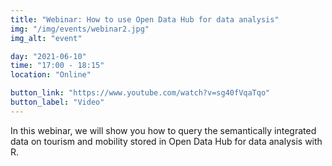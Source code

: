 ```yaml
---
title: "Webinar: How to use Open Data Hub for data analysis"
img: "/img/events/webinar2.jpg"
img_alt: "event"

day: "2021-06-10"
time: "17:00 - 18:15"
location: "Online"

button_link: "https://www.youtube.com/watch?v=sg40fVqaTqo"
button_label: "Video"
---
```


In this webinar, we will show you how to query the semantically integrated data on tourism and mobility stored in Open Data Hub for data analysis with R.